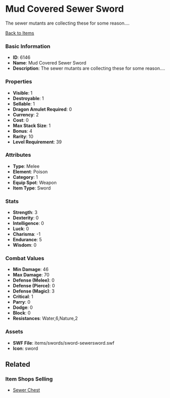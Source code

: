 # Mud Covered Sewer Sword

The sewer mutants are collecting these for some reason....

[Back to Items](../items.md)

### Basic Information

- **ID**: 6146
- **Name**: Mud Covered Sewer Sword
- **Description**: The sewer mutants are collecting these for some reason....

### Properties

- **Visible**: 1
- **Destroyable**: 1
- **Sellable**: 1
- **Dragon Amulet Required**: 0
- **Currency**: 2
- **Cost**: 0
- **Max Stack Size**: 1
- **Bonus**: 4
- **Rarity**: 10
- **Level Requirement**: 39

### Attributes

- **Type**: Melee
- **Element**: Poison
- **Category**: 1
- **Equip Spot**: Weapon
- **Item Type**: Sword

### Stats

- **Strength**: 3
- **Dexterity**: 0
- **Intelligence**: 0
- **Luck**: 0
- **Charisma**: -1
- **Endurance**: 5
- **Wisdom**: 0

### Combat Values

- **Min Damage**: 46
- **Max Damage**: 70
- **Defense (Melee)**: 0
- **Defense (Pierce)**: 0
- **Defense (Magic)**: 3
- **Critical**: 1
- **Parry**: 0
- **Dodge**: 0
- **Block**: 0
- **Resistances**: Water,6,Nature,2

### Assets

- **SWF File**: items/swords/sword-sewersword.swf
- **Icon**: sword

## Related

### Item Shops Selling

- [Sewer Chest](../item-shops/236-sewer-chest.md)

